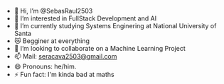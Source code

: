 - 👋 Hi, I’m @SebasRaul2503
- 👀 I’m interested in FullStack Development and AI
- 🌱 I’m currently studying Systems Enginering at National University of Santa
- 😿 Begginer at everything
- 💞️ I’m looking to collaborate on a Machine Learning Project
- 📫 Mail: seracava2503@gmail.com
- 😄 Pronouns: he/him.
- ⚡ Fun fact: I'm kinda bad at maths
